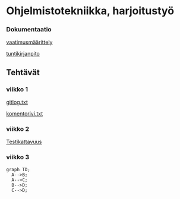 # Ohjelmistotekniikka, harjoitustyö

### Dokumentaatio
[vaatimusmäärittely](https://github.com/pakkanep/ot-harjoitustyo/blob/master/Dokumentaatio/vaatimusmaarittely.txt)

[tuntikirjanpito](https://github.com/pakkanep/ot-harjoitustyo/blob/master/Dokumentaatio/tuntikirjanpito.txt)

## Tehtävät

### viikko 1

[gitlog.txt](https://github.com/pakkanep/ot-harjoitustyo/blob/master/laskarit/viikko1/gitlog.txt)

[komentorivi.txt](https://github.com/pakkanep/ot-harjoitustyo/blob/master/laskarit/viikko1/komentorivi.txt)


### viikko 2

[Testikattavuus](https://github.com/pakkanep/ot-harjoitustyo/blob/master/laskarit/viikko2/Screenshot%20from%202023-03-28%2023-26-49.png)

### viikko 3

  ```mermaid
  graph TD;
    A-->B;
    A-->C;
    B-->D;
    C-->D;

  ```
